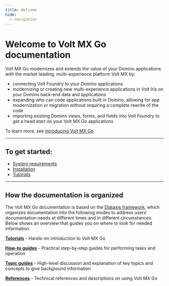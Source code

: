 ```yaml
---
title: Welcome
hide:
  - navigation
---
```


# Welcome to Volt MX Go documentation

Volt MX Go modernizes and extends the value of your Domino applications with the market leading, multi-experience platform Volt MX by:

- connecting Volt Foundry to your Domino applications
- modernizing or creating new multi-experience applications in Volt Iris on your Domino back-end data and applications
- expanding who can code applications built in Domino, allowing for app modernization or migration without requiring a complete rewrite of the code
- importing existing Domino views, forms, and fields into *Volt Foundry* to	get a head start on your Volt MX Go applications 

To learn more, see [Introducing Volt MX Go](topicguides/introvoltmxgo.md).

---
## To get started:

- [System requirements](references/sysreq.md)
- [Installation](tutorials/installation.md)
- [Tutorials](tutorials/index.md)

---

## How the documentation is organized

The Volt MX Go documentation is based on the [Diátaxis framework](https://diataxis.fr/), which organizes documentation into the following modes to address users' documentation needs at different times and in different circumstances. Below shows an overview that guides you on where to look for needed information:

**[Tutorials](tutorials/index.md)** - Hands-on introduction to Volt MX Go

**[How-to guides](howto/index.md)** - Practical step-by-step guides for performing tasks and operation

**[Topic guides](topicguides/index.md)** - High-level discussion and explanation of key topics and concepts to give background information

**[References](references/index.md)** - Technical references and descriptions on using Volt MX Go

